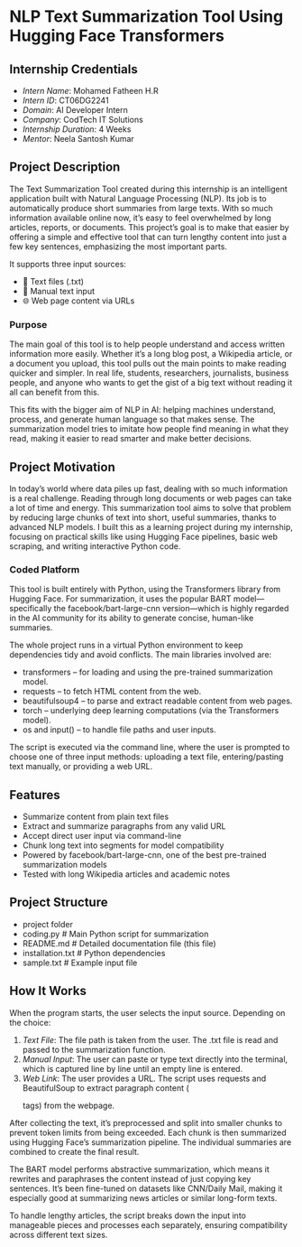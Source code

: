 # NLP Text Summarization Tool Using Hugging Face Transformers

## Internship Credentials

- *Intern Name*: Mohamed Fatheen H.R 
- *Intern ID*: CT06DG2241
- *Domain*: AI Developer Intern  
- *Company*: CodTech IT Solutions
- *Internship Duration*: 4 Weeks 
- *Mentor*: Neela Santosh Kumar

## Project Description

The Text Summarization Tool created during this internship is an intelligent application built with Natural Language Processing (NLP). Its job is to automatically produce short summaries from large texts. With so much information available online now, it’s easy to feel overwhelmed by long articles, reports, or documents. This project’s goal is to make that easier by offering a simple and effective tool that can turn lengthy content into just a few key sentences, emphasizing the most important parts.

It supports three input sources:
- 📁 Text files (.txt)
- 📝 Manual text input
- 🌐 Web page content via URLs

### Purpose

The main goal of this tool is to help people understand and access written information more easily. Whether it’s a long blog post, a Wikipedia article, or a document you upload, this tool pulls out the main points to make reading quicker and simpler. In real life, students, researchers, journalists, business people, and anyone who wants to get the gist of a big text without reading it all can benefit from this.

This fits with the bigger aim of NLP in AI: helping machines understand, process, and generate human language so that makes sense. The summarization model tries to imitate how people find meaning in what they read, making it easier to read smarter and make better decisions. 

## Project Motivation

In today’s world where data piles up fast, dealing with so much information is a real challenge. Reading through long documents or web pages can take a lot of time and energy. This summarization tool aims to solve that problem by reducing large chunks of text into short, useful summaries, thanks to advanced NLP models. I built this as a learning project during my internship, focusing on practical skills like using Hugging Face pipelines, basic web scraping, and writing interactive Python code.

### Coded Platform

This tool is built entirely with Python, using the Transformers library from Hugging Face. For summarization, it uses the popular BART model—specifically the facebook/bart-large-cnn version—which is highly regarded in the AI community for its ability to generate concise, human-like summaries.

The whole project runs in a virtual Python environment to keep dependencies tidy and avoid conflicts. The main libraries involved are:

- transformers – for loading and using the pre-trained summarization model.
- requests – to fetch HTML content from the web.
- beautifulsoup4 – to parse and extract readable content from web pages.
- torch – underlying deep learning computations (via the Transformers model).
- os and input() – to handle file paths and user inputs.

The script is executed via the command line, where the user is prompted to choose one of three input methods: uploading a text file, entering/pasting text manually, or providing a web URL.

## Features

- Summarize content from plain text files
- Extract and summarize paragraphs from any valid URL
- Accept direct user input via command-line
- Chunk long text into segments for model compatibility
- Powered by facebook/bart-large-cnn, one of the best pre-trained summarization models
- Tested with long Wikipedia articles and academic notes

## Project Structure

- project folder
- coding.py             # Main Python script for summarization 
- README.md             # Detailed documentation file (this file) 
- installation.txt      # Python dependencies 
- sample.txt            # Example input file 

## How It Works

When the program starts, the user selects the input source. Depending on the choice:

1. *Text File*: The file path is taken from the user. The .txt file is read and passed to the summarization function.
2. *Manual Input*: The user can paste or type text directly into the terminal, which is captured line by line until an empty line is entered.
3. *Web Link*: The user provides a URL. The script uses requests and BeautifulSoup to extract paragraph content (<p> tags) from the webpage.

After collecting the text, it’s preprocessed and split into smaller chunks to prevent token limits from being exceeded. Each chunk is then summarized using Hugging Face’s summarization pipeline. The individual summaries are combined to create the final result. 

The BART model performs abstractive summarization, which means it rewrites and paraphrases the content instead of just copying key sentences. It’s been fine-tuned on datasets like CNN/Daily Mail, making it especially good at summarizing news articles or similar long-form texts.

To handle lengthy articles, the script breaks down the input into manageable pieces and processes each separately, ensuring compatibility across different text sizes.

